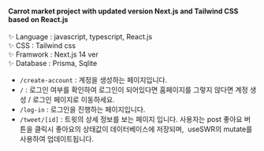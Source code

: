 #### Carrot market project with updated version Next.js and Tailwind CSS based on React.js
 ✨ Language : javascript, typescript, React.js   
 ✨ CSS : Tailwind css   
 ✨ Framwork : Next.js 14 ver   
 ✨ Database : Prisma, Sqlite   
 + `/create-account` : 계정을 생성하는 페이지입니다.
 + `/` : 로그인 여부를 확인하여 로그인이 되어있다면 홈페이지를 그렇지 않다면 계정 생성 / 로그인 페이지로 이동하세요.
 + `/log-in` : 로그인을 진행하는 페이지입니다.
 + `/tweet/[id]` : 트윗의 상세 정보를 보는 페이지 입니다. 사용자는 post 좋아요 버튼을 클릭시 좋아요의 상태값이 데이터베이스에 저장되며,  useSWR의 mutate를 사용하여 업데이트됩니다.
